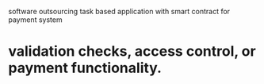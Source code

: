 software outsourcing task based application with smart contract for payment system


# validation checks, access control, or payment functionality.
